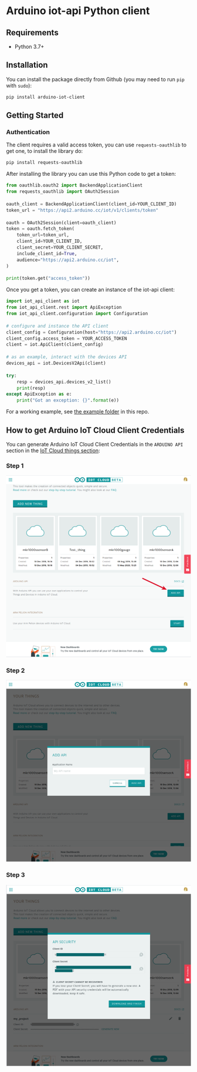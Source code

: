# Arduino iot-api Python client

## Requirements

* Python 3.7+

## Installation

You can install the package directly from Github (you may need to run `pip` with
`sudo`):

```sh
pip install arduino-iot-client
```

## Getting Started

### Authentication

The client requires a valid access token, you can use `requests-oauthlib` to get
one, to install the library do:

```sh
pip install requests-oauthlib
```

After installing the library you can use this Python code to get a token:

```python
from oauthlib.oauth2 import BackendApplicationClient
from requests_oauthlib import OAuth2Session

oauth_client = BackendApplicationClient(client_id=YOUR_CLIENT_ID)
token_url = "https://api2.arduino.cc/iot/v1/clients/token"

oauth = OAuth2Session(client=oauth_client)
token = oauth.fetch_token(
    token_url=token_url,
    client_id=YOUR_CLIENT_ID,
    client_secret=YOUR_CLIENT_SECRET,
    include_client_id=True,
    audience="https://api2.arduino.cc/iot",
)

print(token.get("access_token"))
```

Once you get a token, you can create an instance of the iot-api client:

```python
import iot_api_client as iot
from iot_api_client.rest import ApiException
from iot_api_client.configuration import Configuration

# configure and instance the API client
client_config = Configuration(host="https://api2.arduino.cc/iot")
client_config.access_token = YOUR_ACCESS_TOKEN
client = iot.ApiClient(client_config)

# as an example, interact with the devices API
devices_api = iot.DevicesV2Api(client)

try:
    resp = devices_api.devices_v2_list()
    print(resp)
except ApiException as e:
    print("Got an exception: {}".format(e))
```

For a working example, see [the example folder](https://github.com/arduino/iot-client-py/tree/master/example/main.py) in this repo.

## How to get Arduino IoT Cloud Client Credentials

You can generate Arduino IoT Cloud Client Credentials in the `ARDUINO API` section in the [IoT Cloud things section](https://create.arduino.cc/iot/things):

### Step 1

![IoT Cloud Site](https://github.com/arduino/iot-client-js/blob/master/img/selection_1.png?raw=true)

### Step 2

![IoT Cloud Site](https://github.com/arduino/iot-client-js/blob/master/img/selection_2.png?raw=true)

### Step 3

![IoT Cloud Site](https://github.com/arduino/iot-client-js/blob/master/img/selection_3.png?raw=true)
